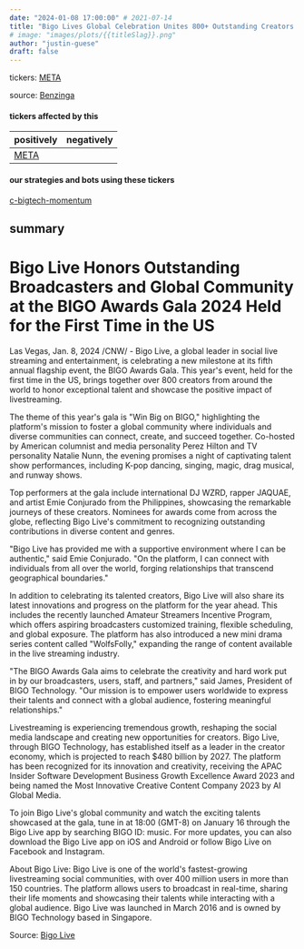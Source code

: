 ```yaml
---
date: "2024-01-08 17:00:00" # 2021-07-14
title: "Bigo Lives Global Celebration Unites 800+ Outstanding Creators in Las Vegas"
# image: "images/plots/{{titleSlag}}.png"
author: "justin-guese"
draft: false
---
```

tickers: <a href='https://finance.yahoo.com/quote/META' target='_blank'>META</a> 

source: <a href='https://finance.yahoo.com/news/bigo-live-honors-outstanding-broadcasters-170000723.html' target='_blank'>Benzinga</a>

#### tickers affected by this

| positively | negatively |
|------------|------------
| <a href='https://finance.yahoo.com/quote/META' target='_blank'>META</a> |  |

#### our strategies and bots using these tickers

[c-bigtech-momentum](/strategies/c-bigtech-momentum)

## summary

# Bigo Live Honors Outstanding Broadcasters and Global Community at the BIGO Awards Gala 2024 Held for the First Time in the US

Las Vegas, Jan. 8, 2024 /CNW/ - Bigo Live, a global leader in social live streaming and entertainment, is celebrating a new milestone at its fifth annual flagship event, the BIGO Awards Gala. This year's event, held for the first time in the US, brings together over 800 creators from around the world to honor exceptional talent and showcase the positive impact of livestreaming.

The theme of this year's gala is "Win Big on BIGO," highlighting the platform's mission to foster a global community where individuals and diverse communities can connect, create, and succeed together. Co-hosted by American columnist and media personality Perez Hilton and TV personality Natalie Nunn, the evening promises a night of captivating talent show performances, including K-pop dancing, singing, magic, drag musical, and runway shows.

Top performers at the gala include international DJ WZRD, rapper JAQUAE, and artist Emie Conjurado from the Philippines, showcasing the remarkable journeys of these creators. Nominees for awards come from across the globe, reflecting Bigo Live's commitment to recognizing outstanding contributions in diverse content and genres.

"Bigo Live has provided me with a supportive environment where I can be authentic," said Emie Conjurado. "On the platform, I can connect with individuals from all over the world, forging relationships that transcend geographical boundaries."

In addition to celebrating its talented creators, Bigo Live will also share its latest innovations and progress on the platform for the year ahead. This includes the recently launched Amateur Streamers Incentive Program, which offers aspiring broadcasters customized training, flexible scheduling, and global exposure. The platform has also introduced a new mini drama series content called "WolfsFolly," expanding the range of content available in the live streaming industry.

"The BIGO Awards Gala aims to celebrate the creativity and hard work put in by our broadcasters, users, staff, and partners," said James, President of BIGO Technology. "Our mission is to empower users worldwide to express their talents and connect with a global audience, fostering meaningful relationships."

Livestreaming is experiencing tremendous growth, reshaping the social media landscape and creating new opportunities for creators. Bigo Live, through BIGO Technology, has established itself as a leader in the creator economy, which is projected to reach $480 billion by 2027. The platform has been recognized for its innovation and creativity, receiving the APAC Insider Software Development Business Growth Excellence Award 2023 and being named the Most Innovative Creative Content Company 2023 by AI Global Media.

To join Bigo Live's global community and watch the exciting talents showcased at the gala, tune in at 18:00 (GMT-8) on January 16 through the Bigo Live app by searching BIGO ID: music. For more updates, you can also download the Bigo Live app on iOS and Android or follow Bigo Live on Facebook and Instagram.

About Bigo Live:
Bigo Live is one of the world's fastest-growing livestreaming social communities, with over 400 million users in more than 150 countries. The platform allows users to broadcast in real-time, sharing their life moments and showcasing their talents while interacting with a global audience. Bigo Live was launched in March 2016 and is owned by BIGO Technology based in Singapore.

Source: [Bigo Live](https://www.prnewswire.com/news-releases/bigo-live-honors-outstanding-broadcasters-and-global-community-at-the-bigo-awards-gala-2024-held-for-the-first-time-in-the-us-302023650.html)